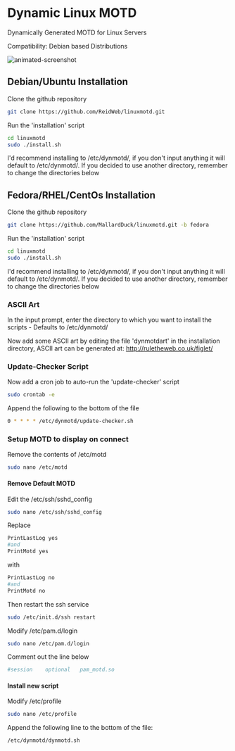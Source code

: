 Dynamic Linux MOTD
=========

Dynamically Generated MOTD for Linux Servers 

Compatibility: Debian based Distributions

![animated-screenshot](http://download.reidweb.com/dynmotdimg.gif)

## Debian/Ubuntu Installation

Clone the github repository
```bash
git clone https://github.com/ReidWeb/linuxmotd.git
```
Run the 'installation' script
```bash
cd linuxmotd
sudo ./install.sh
```
I'd recommend installing to /etc/dynmotd/, if you don't input anything it will default to /etc/dynmotd/. If you decided to use another directory, remember to change the directories below

## Fedora/RHEL/CentOs Installation

Clone the github repository
```bash
git clone https://github.com/MallardDuck/linuxmotd.git -b fedora
```
Run the 'installation' script
```bash
cd linuxmotd
sudo ./install.sh
```
I'd recommend installing to /etc/dynmotd/, if you don't input anything it will default to /etc/dynmotd/. If you decided to use another directory, remember to change the directories below

### ASCII Art

In the input prompt, enter the directory to which you want to install the scripts - Defaults to /etc/dynmotd/

Now add some ASCII art by editing the file 'dynmotdart' in the installation directory, ASCII art can be generated at:
http://ruletheweb.co.uk/figlet/

### Update-Checker Script

Now add a cron job to auto-run the 'update-checker' script
```bash
sudo crontab -e
```
Append the following to the bottom of the file
```bash
0 * * * * /etc/dynmotd/update-checker.sh
```

### Setup MOTD to display on connect

Remove the contents of /etc/motd
```bash
sudo nano /etc/motd
```

#### Remove Default MOTD
Edit the /etc/ssh/sshd_config 
```bash
sudo nano /etc/ssh/sshd_config  
```
Replace 
```bash
PrintLastLog yes
#and
PrintMotd yes
```
with
```bash
PrintLastLog no
#and
PrintMotd no
```
Then restart the ssh service
```bash
sudo /etc/init.d/ssh restart
```
Modify /etc/pam.d/login
```bash
sudo nano /etc/pam.d/login
```
Comment out the line below
```bash
#session    optional   pam_motd.so
```

#### Install new script

Modify /etc/profile
```bash
sudo nano /etc/profile
```
Append the following line to the bottom of the file:
```bash
/etc/dynmotd/dynmotd.sh
```
